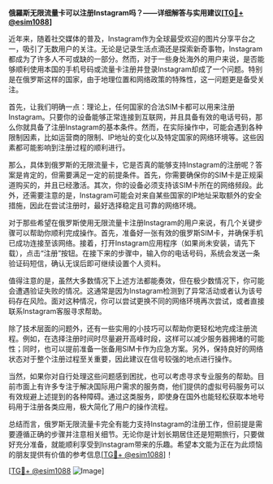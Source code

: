 **俄羅斯无限流量卡可以注册Instagram吗？——详细解答与实用建议[[TG💪+ @esim1088](https://t.me/s/esim1088)]**

近年来，随着社交媒体的普及，Instagram作为全球最受欢迎的图片分享平台之一，吸引了无数用户的关注。无论是记录生活点滴还是探索新奇事物，Instagram都成为了许多人不可或缺的一部分。然而，对于一些身处海外的用户来说，是否能够顺利使用本国的手机号码或流量卡注册并登录Instagram却成了一个问题。特别是在俄罗斯这样的国家，由于地理位置和网络政策的特殊性，这一问题更是备受关注。

首先，让我们明确一点：理论上，任何国家的合法SIM卡都可以用来注册Instagram。只要你的设备能够正常连接到互联网，并且具备有效的电话号码，那么你就具备了注册Instagram的基本条件。然而，在实际操作中，可能会遇到各种限制因素，比如运营商的限制、IP地址的变化以及特定国家的网络环境等。这些因素都可能影响到注册过程的顺利进行。

那么，具体到俄罗斯的无限流量卡，它是否真的能够支持Instagram的注册呢？答案是肯定的，但需要满足一定的前提条件。首先，你需要确保你的SIM卡是正规渠道购买的，并且已经激活。其次，你的设备必须支持该SIM卡所在的网络频段。此外，还需要注意的是，Instagram可能会对来自某些国家的IP地址采取额外的安全措施，因此在尝试注册时，最好选择稳定且可靠的网络环境。

对于那些希望在俄罗斯使用无限流量卡注册Instagram的用户来说，有几个关键步骤可以帮助你顺利完成操作。首先，准备好一张有效的俄罗斯SIM卡，并确保手机已成功连接至该网络。接着，打开Instagram应用程序（如果尚未安装，请先下载），点击“注册”按钮。在接下来的步骤中，输入你的电话号码，系统会发送一条验证码短信，确认无误后即可继续设置个人资料。

值得注意的是，虽然大多数情况下上述方法都能奏效，但在极少数情况下，你可能会遭遇验证失败的情况。这通常是因为Instagram检测到了异常活动或者认为该号码存在风险。面对这种情况，你可以尝试更换不同的网络环境再次尝试，或者直接联系Instagram客服寻求帮助。

除了技术层面的问题外，还有一些实用的小技巧可以帮助你更轻松地完成注册流程。例如，在选择注册时间时尽量避开高峰时段，这样可以减少服务器拥堵的可能性；同时，也可以提前准备一张备用SIM卡作为应急方案。另外，保持良好的网络状态对于整个注册过程至关重要，因此建议在信号较强的地点进行操作。

当然，如果你对自行处理这些问题感到困扰，也可以考虑寻求专业服务的帮助。目前市面上有许多专注于解决国际用户需求的服务商，他们提供的虚拟号码服务可以有效规避上述提到的各种障碍。通过这类服务，即使身在国外也能轻松获取本地号码用于注册各类应用，极大简化了用户的操作流程。

总结而言，俄罗斯无限流量卡完全有能力支持Instagram的注册工作，但前提是需要遵循正确的步骤并注意相关细节。无论你是计划长期居住还是短期旅行，只要做好充分准备，就能顺利享受到Instagram带来的乐趣。希望本文能为正在为此烦恼的朋友提供有价值的参考信息[[TG💪+ @esim1088](https://t.me/s/esim1088)]！

[[TG💪+ @esim1088](https://t.me/s/esim1088) ![Image](https://i.postimg.cc/4NQfJmqS/Snipaste-2025-05-13-00-14-12.png)]
